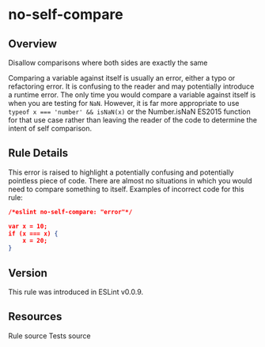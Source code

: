 
# no-self-compare
## Overview
Disallow comparisons where both sides are exactly the same



Comparing a variable against itself is usually an error, either a typo or refactoring error. It is confusing to the reader and may potentially introduce a runtime error.
The only time you would compare a variable against itself is when you are testing for `NaN`. However, it is far more appropriate to use `typeof x === 'number' && isNaN(x)` or the Number.isNaN ES2015 function  for that use case rather than leaving the reader of the code to determine the intent of self comparison.
## Rule Details
This error is raised to highlight a potentially confusing and potentially pointless piece of code. There are almost no situations in which you would need to compare something to itself.
Examples of incorrect code for this rule:


```json
/*eslint no-self-compare: "error"*/

var x = 10;
if (x === x) {
    x = 20;
}
```

## Version
This rule was introduced in ESLint v0.0.9.
## Resources

Rule source 
Tests source 

